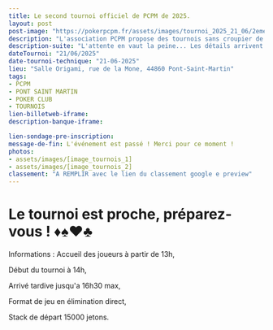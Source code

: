 ```yaml
---
title: Le second tournoi officiel de PCPM de 2025.
layout: post
post-image: "https://pokerpcpm.fr/assets/images/tournoi_2025_21_06/2eme_pcpm_origami.png"
description: "L'association PCPM propose des tournois sans croupier de poker Texas hold'em. Pour plus d'informations consultez nos règlements"
description-suite: "L'attente en vaut la peine... Les détails arrivent très bientôt ! Restez connectés."
dateTournoi: "21/06/2025"
date-tournoi-technique: "21-06-2025"
lieu: "Salle Origami, rue de la Mone, 44860 Pont-Saint-Martin"
tags:
- PCPM
- PONT SAINT MARTIN
- POKER CLUB
- TOURNOIS
lien-billetweb-iframe: 
description-banque-iframe: 

lien-sondage-pre-inscription: 
message-de-fin: L'événement est passé ! Merci pour ce moment !
photos: 
- assets/images/[image_tournois_1]
- assets/images/[image_tournois_2]
classement: "A REMPLIR avec le lien du classement google e preview"
---
```


# Le tournoi est proche, préparez-vous ! ♦️♠️♥️♣️

Informations : 
Accueil des joueurs à partir de 13h,

Début du tournoi à 14h,

Arrivé tardive jusqu'a 16h30 max,

Format de jeu en élimination direct,

Stack de départ 15000 jetons.

